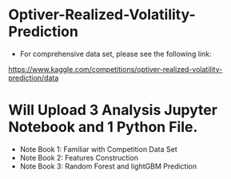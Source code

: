 # Optiver-Realized-Volatility-Prediction

- For comprehensive data set, please see the following link:

https://www.kaggle.com/competitions/optiver-realized-volatility-prediction/data

# Will Upload 3 Analysis Jupyter Notebook and 1 Python File.

- Note Book 1: Familiar with Competition Data Set
- Note Book 2: Features Construction
- Note Book 3: Random Forest and lightGBM Prediction

